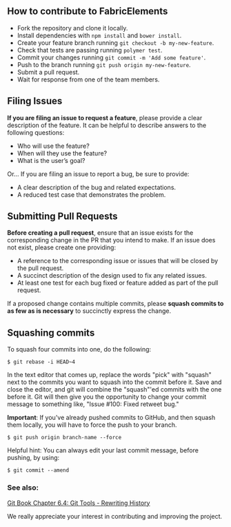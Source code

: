 ## How to contribute to FabricElements

* Fork the repository and clone it locally.
* Install dependencies with `npm install` and `bower install`.
* Create your feature branch running `git checkout -b my-new-feature`.
* Check that tests are passing running `polymer test`.
* Commit your changes running `git commit -m 'Add some feature'`.
* Push to the branch running `git push origin my-new-feature`.
* Submit a pull request.
* Wait for response from one of the team members.

## Filing Issues

**If you are filing an issue to request a feature**, please provide a clear description of the feature. It can be helpful to describe answers to the following questions:

* Who will use the feature?
* When will they use the feature?
* What is the user’s goal?

Or... If you are filing an issue to report a bug, be sure to provide:

* A clear description of the bug and related expectations.
* A reduced test case that demonstrates the problem.

## Submitting Pull Requests

**Before creating a pull request**, ensure that an issue exists for the corresponding change in the PR that you intend to make. If an issue does not exist, please create one providing:

* A reference to the corresponding issue or issues that will be closed by the pull request.
* A succinct description of the design used to fix any related issues.
* At least one test for each bug fixed or feature added as part of the pull request.

If a proposed change contains multiple commits, please **squash commits to as few as is necessary** to succinctly express the change.

## Squashing commits

To squash four commits into one, do the following:

    $ git rebase -i HEAD~4

In the text editor that comes up, replace the words "pick" with "squash" next to the commits you want to squash into the commit before it. Save and close the editor, and git will combine the "squash"'ed commits with the one before it. Git will then give you the opportunity to change your commit message to something like, "Issue #100: Fixed retweet bug."

**Important**: If you've already pushed commits to GitHub, and then squash them locally, you will have to force the push to your branch.

    $ git push origin branch-name --force

Helpful hint: You can always edit your last commit message, before pushing, by using:

    $ git commit --amend

### See also:
[Git Book Chapter 6.4: Git Tools - Rewriting History](http://git-scm.com/book/en/Git-Tools-Rewriting-History)

We really appreciate your interest in contributing and improving the project.
